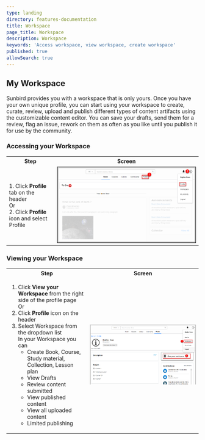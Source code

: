 ```yaml
---
type: landing
directory: features-documentation
title: Workspace
page_title: Workspace
description: Workspace
keywords: 'Access workspace, view workspace, create workspace'
published: true
allowSearch: true
---
```

## My Workspace

Sunbird provides you with a workspace that is only yours. Once you have your own unique profile, you can start using your workspace to create, curate, review, upload and publish different types of  content artifacts using the customizable content editor. You can save your drafts, send them for a review, flag an issue, rework on them as often as you like until you publish it for use by the community.

### Accessing your Workspace

<table>
  <tr>
    <th>Step</th>
    <th>Screen</th>
  </tr>
  <tr>
    <td>1. Click <strong>Profile</strong> tab on the header<br>Or<br>2. Click <strong>Profile</strong> icon and select Profile</td>
    <td><img src="pages/faqs/images/prfilpg.png"></td>
  </tr>
  </table>

### Viewing your Workspace

<table>
  <tr>
    <th>Step</th>
    <th>Screen</th>
  </tr>
  <tr>
    <td>
      <ol>
        <li>Click <strong>View your Workspace</strong> from the right side of the profile page<br>Or<br></li>
        <li>Click <strong>Profile</strong> icon on the header<br></li>
         <li>
           Select Workspace from the dropdown list <br> In your Workspace you can
           <ul>
             <li>Create Book, Course, Study material, Collection, Lesson plan </li>
             <li>View Drafts </li> 
             <li>Review content submitted </li>
             <li>View published content </li> 
             <li>View all uploaded content </li>
             <li>Limited publishing</li>
           </ul>
        </li>
      </ol>
    </td>
    <td><img src="pages/faqs/images/viewwrkspac.png"></td>
  </tr>
  </table>
